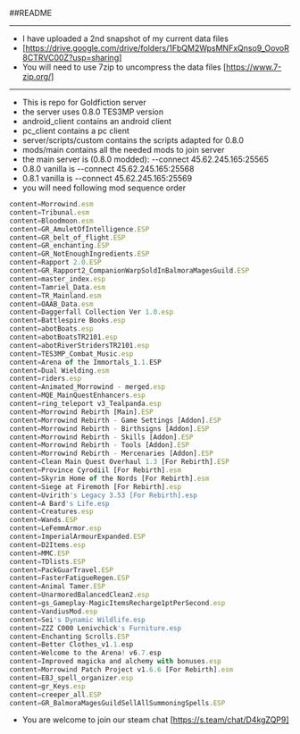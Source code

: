 ##README
***
* I have uploaded a 2nd snapshot of my current data files
* [https://drive.google.com/drive/folders/1FbQM2WpsMNFxQnso9_OovoR8CTRVC00Z?usp=sharing]
* You will need to use 7zip to uncompress the data files [https://www.7-zip.org/]
***
* This is repo for Goldfiction server
* the server uses 0.8.0 TES3MP version
* android_client contains an android client
* pc_client contains a pc client
* server/scripts/custom contains the scripts adapted for 0.8.0
* mods/main contains all the needed mods to join server
* the main server is (0.8.0 modded): --connect 45.62.245.165:25565
* 0.8.0 vanilla is --connect 45.62.245.165:25568
* 0.8.1 vanilla is --connect 45.62.245.165:25569
* you will need following mod sequence order
```javascript
content=Morrowind.esm
content=Tribunal.esm
content=Bloodmoon.esm
content=GR_AmuletOfIntelligence.ESP
content=GR_belt_of_flight.ESP
content=GR_enchanting.ESP
content=GR_NotEnoughIngredients.ESP
content=Rapport 2.0.ESP
content=GR_Rapport2_CompanionWarpSoldInBalmoraMagesGuild.ESP
content=master_index.esp
content=Tamriel_Data.esm
content=TR_Mainland.esm
content=OAAB_Data.esm
content=Daggerfall Collection Ver 1.0.esp
content=Battlespire Books.esp
content=abotBoats.esp
content=abotBoatsTR2101.esp
content=abotRiverStridersTR2101.esp
content=TES3MP_Combat_Music.esp
content=Arena of the Immortals_1.1.ESP
content=Dual Wielding.esm
content=riders.esp
content=Animated_Morrowind - merged.esp
content=MQE_MainQuestEnhancers.esp
content=ring_teleport v3_Tealpanda.esp
content=Morrowind Rebirth [Main].ESP
content=Morrowind Rebirth - Game Settings [Addon].ESP
content=Morrowind Rebirth - Birthsigns [Addon].ESP
content=Morrowind Rebirth - Skills [Addon].ESP
content=Morrowind Rebirth - Tools [Addon].ESP
content=Morrowind Rebirth - Mercenaries [Addon].ESP
content=Clean Main Quest Overhaul 1.3 [For Rebirth].ESP
content=Province Cyrodiil [For Rebirth].esm
content=Skyrim Home of the Nords [For Rebirth].esm
content=Siege at Firemoth [For Rebirth].esp
content=Uvirith's Legacy 3.53 [For Rebirth].esp
content=A Bard's Life.esp
content=Creatures.esp
content=Wands.ESP
content=LeFemmArmor.esp
content=ImperialArmourExpanded.ESP
content=D2Items.esp
content=MMC.ESP
content=TDlists.ESP
content=PackGuarTravel.ESP
content=FasterFatigueRegen.ESP
content=Animal Tamer.ESP
content=UnarmoredBalancedClean2.esp
content=gs_Gameplay-MagicItemsRecharge1ptPerSecond.esp
content=VandiusMod.esp
content=Sei's Dynamic Wildlife.esp
content=ZZZ C000 Lenivchick's Furniture.esp
content=Enchanting Scrolls.ESP
content=Better Clothes_v1.1.esp
content=Welcome to the Arena! v6.7.esp
content=Improved magicka and alchemy with bonuses.esp
content=Morrowind Patch Project v1.6.6 [For Rebirth].esm
content=EBJ_spell_organizer.esp
content=gr_Keys.esp
content=creeper_all.ESP
content=GR_BalmoraMagesGuildSellAllSummoningSpells.ESP
```
* You are welcome to join our steam chat [https://s.team/chat/D4kgZQP9]